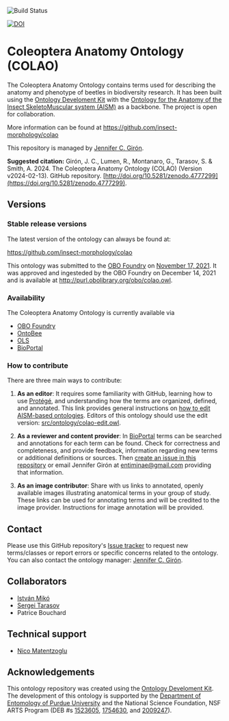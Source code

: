 
![Build Status](https://github.com/JCGiron/colao/workflows/CI/badge.svg)

[![DOI](https://zenodo.org/badge/DOI/10.5281/zenodo.4777299.svg)](https://doi.org/10.5281/zenodo.4777299)

# Coleoptera Anatomy Ontology (COLAO)

The Coleoptera Anatomy Ontology contains terms used for describing the anatomy and phenotype of beetles in biodiversity research. It has been built using the [Ontology Develoment Kit](https://github.com/INCATools/ontology-development-kit) with the [Ontology for the Anatomy of the Insect SkeletoMuscular system (AISM)](https://github.com/insect-morphology/aism) as a backbone. The project is open for collaboration.

More information can be found at https://github.com/insect-morphology/colao

This repository is managed by [Jennifer C. Girón](https://github.com/JCGiron).

**Suggested citation:** Girón, J. C., Lumen, R., Montanaro, G., Tarasov, S. & Smith, A. 2024. The Coleoptera Anatomy Ontology (COLAO) (Version v2024-02-13). GitHub repository. [http://doi.org/10.5281/zenodo.4777299](https://doi.org/10.5281/zenodo.4777299).

## Versions

### Stable release versions

The latest version of the ontology can always be found at:

https://github.com/insect-morphology/colao

This ontology was submitted to the [OBO Foundry](http://www.obofoundry.org/) on [November 17, 2021](https://github.com/OBOFoundry/OBOFoundry.github.io/issues/1665). It was approved and ingesteded by the OBO Foundry on December 14, 2021 and is available at http://purl.obolibrary.org/obo/colao.owl.

### Availability
The Coleoptera Anatomy Ontology is currently available via 
- [OBO Foundry](https://obofoundry.org/ontology/colao.html)
- [OntoBee](https://ontobee.org/ontology/COLAO)
- [OLS](https://www.ebi.ac.uk/ols/ontologies/colao)
- [BioPortal](https://bioportal.bioontology.org/ontologies/COLAO)

### How to contribute

There are three main ways to contribute:
1. **As an editor**: It requires some familiarity with GitHub, learning how to use [Protégé](https://protege.stanford.edu/), and understanding how the terms are organized, defined, and annotated. This link provides general instructions on [how to edit AISM-based ontologies](https://github.com/insect-morphology/Manual#ontology-editor-tasks). Editors of this ontology should use the edit version: [src/ontology/colao-edit.owl](src/ontology/colao-edit.owl).

2. **As a reviewer and content provider**: In [BioPortal](https://bioportal.bioontology.org/ontologies/COLAO) terms can be searched and annotations for each term can be found. Check for correctness and completeness, and provide feedback, information regarding new terms or additional definitions or sources. Then [create an issue in this repository](https://github.com/insect-morphology/colao/issues) or email Jennifer Girón at entiminae@gmail.com providing that information.

4. **As an image contributor**: Share with us links to annotated, openly available images illustrating anatomical terms in your group of study. These links can be used for annotating terms and will be credited to the image provider. Instructions for image annotation will be provided.


## Contact

Please use this GitHub repository's [Issue tracker](https://github.com/insect-morphology/colao/issues) to request new terms/classes or report errors or specific concerns related to the ontology. You can also contact the ontology manager: [Jennifer C. Girón](https://github.com/JCGiron).


## Collaborators
- [István Mikó](https://github.com/teleaslamellatus)
- [Sergei Tarasov](https://github.com/sergeitarasov)
- Patrice Bouchard

## Technical support
- [Nico Matentzoglu](https://github.com/matentzn)

## Acknowledgements

This ontology repository was created using the [Ontology Develoment Kit](https://github.com/INCATools/ontology-development-kit). The development of this ontology is supported by the [Department of Entomology of Purdue University](https://ag.purdue.edu/entm/Pages/default.aspx) and the National Science Foundation, NSF ARTS Program (DEB #s [1523605](https://www.nsf.gov/awardsearch/showAward?AWD_ID=1523605), [1754630](https://www.nsf.gov/awardsearch/showAward?AWD_ID=1754630), and [2009247](https://www.nsf.gov/awardsearch/showAward?AWD_ID=2009247)).
